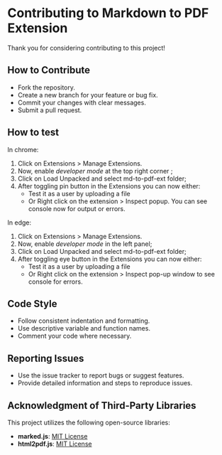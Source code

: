 # Contributing to Markdown to PDF Extension

Thank you for considering contributing to this project!

## How to Contribute

- Fork the repository.
- Create a new branch for your feature or bug fix.
- Commit your changes with clear messages.
- Submit a pull request.

## How to test
In chrome:
  1. Click on Extensions > Manage Extensions.
  2. Now, enable *developer mode* at the top right corner ;
  3. Click on Load Unpacked and select md-to-pdf-ext folder;
  4. After toggling pin button in the Extensions you can now either:
     - Test it as a user by uploading a file
     - Or Right click on the extension > Inspect popup. You can see console now for output or errors.

In edge:
  1. Click on Extensions > Manage Extensions.
  2. Now, enable *developer mode* in the left panel;
  3. Click on Load Unpacked and select md-to-pdf-ext folder;
  4. After toggling eye button in the Extensions you can now either:
     - Test it as a user by uploading a file
     - Or Right click on the extension > Inspect pop-up window to see console for errors.
       
## Code Style

- Follow consistent indentation and formatting.
- Use descriptive variable and function names.
- Comment your code where necessary.

## Reporting Issues

- Use the issue tracker to report bugs or suggest features.
- Provide detailed information and steps to reproduce issues.

## Acknowledgment of Third-Party Libraries

This project utilizes the following open-source libraries:

- **marked.js**: [MIT License](https://github.com/markedjs/marked/blob/master/LICENSE.md)
- **html2pdf.js**: [MIT License](https://github.com/eKoopmans/html2pdf.js/blob/master/LICENSE)
